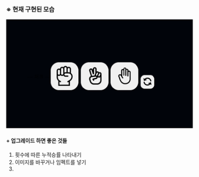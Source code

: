 ### ※ 현재 구현된 모습

![alt text](image.png)

#### + 업그레이드 하면 좋은 것들

1. 횟수에 따른 누적승률 나타내기
2. 이미지를 바꾸거나 임펙트를 넣기
3.
